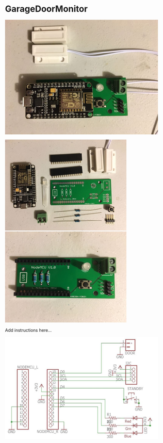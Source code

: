 # GarageDoorMonitor

![Monitor](/images/IMG_1274.JPG)

<img src="/images/IMG_1271.JPG" alt="Monitor" width="400" height="300"> <img src="/images/IMG_1273.JPG" alt="Monitor" width="400" height="300">

Add instructions here...

![Schematic](/images/Schematic.JPG)
